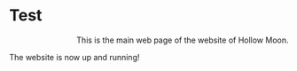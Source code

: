 #  Test
<div align="right">This is the main web page of the website of Hollow Moon.</div>

The website is now up and running!

